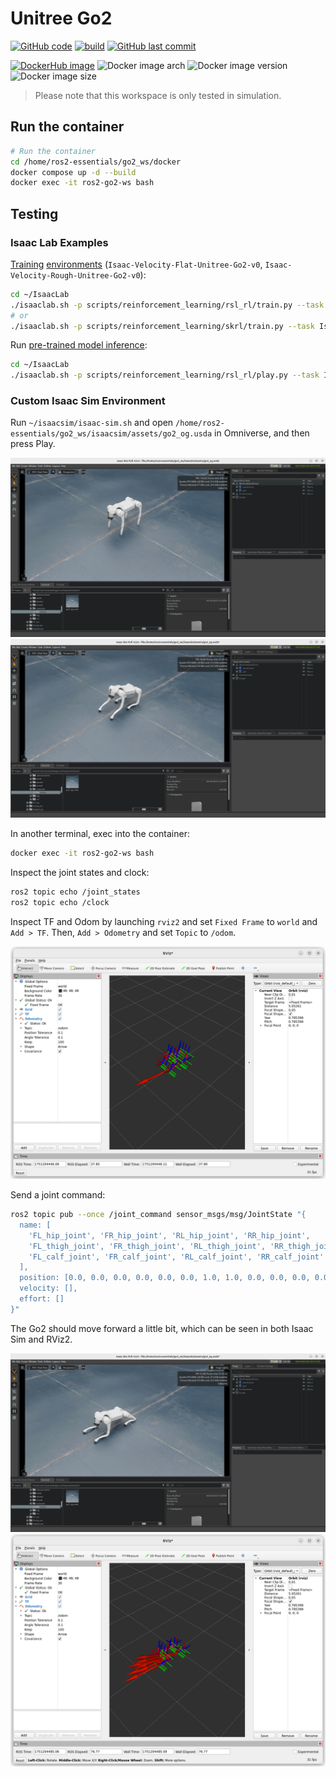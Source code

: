 # Unitree Go2

[![GitHub code](https://img.shields.io/badge/code-blue?logo=github&label=github)](https://github.com/j3soon/ros2-essentials/tree/main/go2_ws)
[![build](https://img.shields.io/github/actions/workflow/status/j3soon/ros2-essentials/build-go2-ws.yaml?label=build)](https://github.com/j3soon/ros2-essentials/actions/workflows/build-go2-ws.yaml)
[![GitHub last commit](https://img.shields.io/github/last-commit/j3soon/ros2-essentials?path=go2_ws)](https://github.com/j3soon/ros2-essentials/commits/main/go2_ws)

[![DockerHub image](https://img.shields.io/badge/dockerhub-j3soon/ros2--go2--ws-important.svg?logo=docker)](https://hub.docker.com/r/j3soon/ros2-go2-ws/tags)
![Docker image arch](https://img.shields.io/badge/arch-amd64-blueviolet)
![Docker image version](https://img.shields.io/docker/v/j3soon/ros2-go2-ws)
![Docker image size](https://img.shields.io/docker/image-size/j3soon/ros2-go2-ws)

> Please note that this workspace is only tested in simulation.

## Run the container

```bash
# Run the container
cd /home/ros2-essentials/go2_ws/docker
docker compose up -d --build
docker exec -it ros2-go2-ws bash
```

## Testing

### Isaac Lab Examples

[Training](https://isaac-sim.github.io/IsaacLab/main/source/overview/reinforcement-learning/rl_existing_scripts.html) [environments](https://isaac-sim.github.io/IsaacLab/main/source/overview/environments.html#comprehensive-list-of-environments) (`Isaac-Velocity-Flat-Unitree-Go2-v0`, `Isaac-Velocity-Rough-Unitree-Go2-v0`):

```sh
cd ~/IsaacLab
./isaaclab.sh -p scripts/reinforcement_learning/rsl_rl/train.py --task Isaac-Velocity-Rough-Unitree-Go2-v0 --headless
# or
./isaaclab.sh -p scripts/reinforcement_learning/skrl/train.py --task Isaac-Velocity-Rough-Unitree-Go2-v0 --headless
```

Run [pre-trained model inference](https://isaac-sim.github.io/IsaacLab/main/source/overview/reinforcement-learning/rl_existing_scripts.html):

```sh
cd ~/IsaacLab
./isaaclab.sh -p scripts/reinforcement_learning/rsl_rl/play.py --task Isaac-Velocity-Rough-Unitree-Go2-v0 --num_envs 32 --use_pretrained_checkpoint
```

### Custom Isaac Sim Environment

Run `~/isaacsim/isaac-sim.sh` and open `/home/ros2-essentials/go2_ws/isaacsim/assets/go2_og.usda` in Omniverse, and then press Play.

![](assets/01-isaac-sim-open-scene.png)
![](assets/02-isaac-sim-play.png)

In another terminal, exec into the container:

```sh
docker exec -it ros2-go2-ws bash
```

Inspect the joint states and clock:

```sh
ros2 topic echo /joint_states
ros2 topic echo /clock
```

Inspect TF and Odom by launching `rviz2` and set `Fixed Frame` to `world` and `Add > TF`. Then, `Add > Odometry` and set `Topic` to `/odom`.

![](assets/03-rviz2-tf-odom.png)

Send a joint command:

```sh
ros2 topic pub --once /joint_command sensor_msgs/msg/JointState "{
  name: [
    'FL_hip_joint', 'FR_hip_joint', 'RL_hip_joint', 'RR_hip_joint',
    'FL_thigh_joint', 'FR_thigh_joint', 'RL_thigh_joint', 'RR_thigh_joint',
    'FL_calf_joint', 'FR_calf_joint', 'RL_calf_joint', 'RR_calf_joint'
  ],
  position: [0.0, 0.0, 0.0, 0.0, 0.0, 0.0, 1.0, 1.0, 0.0, 0.0, 0.0, 0.0],
  velocity: [],
  effort: []
}"
```

The Go2 should move forward a little bit, which can be seen in both Isaac Sim and RViz2.

![](assets/04-isaac-sim-move-forward.png)
![](assets/05-rviz2-move-forward.png)
